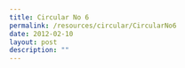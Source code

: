 ```yaml
---
title: Circular No 6
permalink: /resources/circular/CircularNo6
date: 2012-02-10
layout: post
description: ""
---
```

